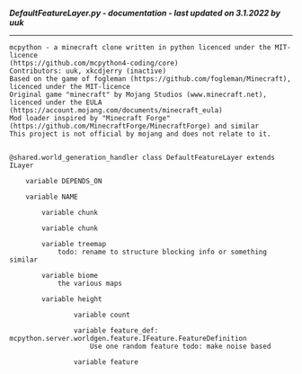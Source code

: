 ***DefaultFeatureLayer.py - documentation - last updated on 3.1.2022 by uuk***
___

    mcpython - a minecraft clone written in python licenced under the MIT-licence 
    (https://github.com/mcpython4-coding/core)
    Contributors: uuk, xkcdjerry (inactive)
    Based on the game of fogleman (https://github.com/fogleman/Minecraft), licenced under the MIT-licence
    Original game "minecraft" by Mojang Studios (www.minecraft.net), licenced under the EULA
    (https://account.mojang.com/documents/minecraft_eula)
    Mod loader inspired by "Minecraft Forge" (https://github.com/MinecraftForge/MinecraftForge) and similar
    This project is not official by mojang and does not relate to it.


    @shared.world_generation_handler class DefaultFeatureLayer extends ILayer

        variable DEPENDS_ON

        variable NAME

            variable chunk

            variable chunk

            variable treemap
                todo: rename to structure blocking info or something similar

            variable biome
                the various maps

            variable height

                    variable count

                    variable feature_def: mcpython.server.worldgen.feature.IFeature.FeatureDefinition
                        Use one random feature todo: make noise based

                    variable feature
